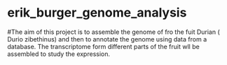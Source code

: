 # erik_burger_genome_analysis
#The aim of this project is to assemble the genome of fro the fuit Durian (​Durio zibethinus)​ and then to annotate the genome using data from a database. The transcriptome form different parts of the fruit wll be assembled to study the expression.